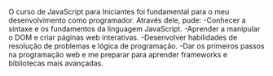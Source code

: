 O curso de JavaScript para Iniciantes foi fundamental para o meu desenvolvimento como programador.
Através dele, pude:
-Conhecer a sintaxe e os fundamentos da linguagem JavaScript.
-Aprender a manipular o DOM e criar páginas web interativas.
-Desenvolver habilidades de resolução de problemas e lógica de programação.
-Dar os primeiros passos na programação web e me preparar para aprender frameworks e bibliotecas mais avançadas.
